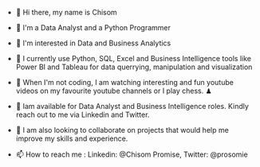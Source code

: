 * 👋 Hi there, my name is Chisom

* 👋 I'm a Data Analyst and a Python Programmer

* 👀 I'm interested in Data and Business Analytics

* 🌱 I currently use Python, SQL, Excel and Business Intelligence tools like Power BI and Tableau for data querrying, manipulation and visualization

* 🎥 When I'm not coding, I am watching interesting and fun youtube videos on my favourite youtube channels or I play chess. ♟

* 💞️ Iam available for Data Analyst and Business Intelligence roles. Kindly reach out to me via Linkedin and Twitter.

* 💞️ I am also looking to collaborate on projects that would help me improve my skills and experience.

* 📫 How to reach me : Linkedin: @Chisom Promise, Twitter: @prosomie

<!--
**Chisomnwa/Chisomnwa** is a ✨ _special_ ✨ repository because its `README.md` (this file) appears on your GitHub profile.

Here are some ideas to get you started:

- 🔭 I’m currently working on ...
- 🌱 I’m currently learning ...
- 👯 I’m looking to collaborate on ...
- 🤔 I’m looking for help with ...
- 💬 Ask me about ...
- 📫 How to reach me: ...
- 😄 Pronouns: ...
- ⚡ Fun fact: ...
-->
